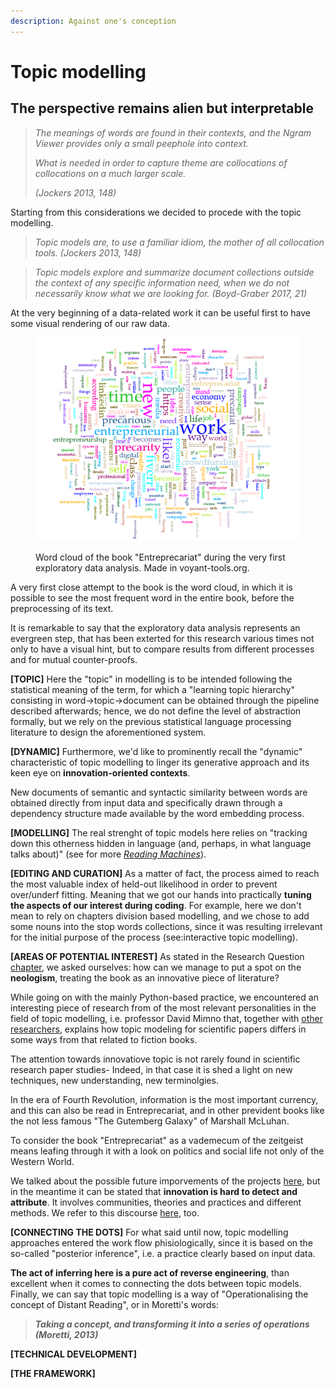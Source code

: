 ```yaml
---
description: Against one's conception
---
```


# Topic modelling

## The perspective remains alien but interpretable

> _The meanings of words are found in their contexts, and the Ngram Viewer provides only a small peephole into context._&#x20;
>
> _What is needed in order to capture theme are collocations of collocations on a much larger scale._&#x20;
>
> _(Jockers 2013, 148)_

Starting from this considerations we decided to procede with the topic modelling.

> _Topic models are, to use a familiar idiom, the mother of all collocation tools. (Jockers 2013, 148)_

> _Topic models explore and summarize document collections outside the context of any specific information need, when we do not necessarily know what we are looking for. (Boyd-Graber 2017, 21)_

At the very beginning of a data-related work it can be useful first to have some visual rendering of our raw data.

<figure><img src=".gitbook/assets/exploratoryDataAnalysis_entreprecariat.png" alt=""><figcaption><p>Word cloud of the book "Entreprecariat" during the very first exploratory data analysis. Made in voyant-tools.org.</p></figcaption></figure>

A very first close attempt to the book is the word cloud, in which it is possible to see the most frequent word in the entire book, before the preprocessing of its text.

It is remarkable to say that the exploratory data analysis represents an evergreen step, that has been exterted for this research various times not only to have a visual hint, but to compare results from different processes and for mutual counter-proofs.

**\[TOPIC]** Here the "topic" in modelling is to be intended following the statistical meaning of the term, for which a "learning topic hierarchy" consisting in word->topic->document can be obtained through the pipeline described afterwards; hence, we do not define the level of abstraction formally, but we rely on the previous statistical language processing literature to design the aforementioned system.

**\[DYNAMIC]** Furthermore, we'd like to prominently recall the "dynamic" characteristic of topic modelling to linger its generative approach and its keen eye on **innovation-oriented contexts**.

New documents of semantic and syntactic similarity between words are obtained directly from input data and specifically drawn through a dependency structure made available by the word embedding process.

**\[MODELLING]** The real strenght of topic models here relies on "tracking down this otherness hidden in language (and, perhaps, in what language talks about)" (see for more [_Reading Machines_](bibliography.md)).

**\[EDITING AND CURATION]** As a matter of fact, the process aimed to reach the most valuable index of held-out likelihood in order to prevent over/underf fitting. Meaning that we got our hands into practically **tuning the aspects of our interest during coding**. For example, here we don't mean to rely on chapters division based modelling, and we chose to add some nouns into the stop words collections, since it was resulting irrelevant for the initial purpose of the process (see:interactive topic modelling).

**\[AREAS OF POTENTIAL INTEREST]** As stated in the Research Question [chapter](the-project/research-questions.md), we asked ourselves: how can we manage to put a spot on the **neologism**, treating the book as an innovative piece of literature?

While going on with the mainly Python-based practice, we encountered an interesting piece of research from of the most relevant personalities in the field of topic modelling, i.e. professor David Mimno that, together with [other researchers](bibliography.md), explains how topic modeling for scientific papers differs in some ways from that related to fiction books.

The attention towards innovatiove topic is not rarely found in scientific research paper studies- Indeed, in that case it is shed a light on new techniques, new understanding, new terminolgies.

In the era of Fourth Revolution, information is the most important currency, and this can also be read in Entreprecariat, and in other prevident books like the not less famous "The Gutemberg Galaxy" of Marshall McLuhan. &#x20;

To consider the book "Entreprecariat" as a vademecum of the zeitgeist means leafing through it with a look on politics and social life not only of the Western World.

We talked about the possible future imporvements of the projects [here](conclusions.md), but in the meantime it can be stated that **innovation is hard to detect and attribute**. It involves communities, theories and practices and different methods.  We refer to this discourse [here](the-project/introduction.md), too.

**\[CONNECTING THE DOTS]** For what said until now, topic modelling approaches entered the work flow phisiologically, since it is based on the so-called "posterior inference", i.e. a practice clearly based on input data.&#x20;

**The act of inferring here is a pure act of reverse engineering**, than excellent when it comes to connecting the dots between topic models. Finally, we can say that topic modelling is a way of "Operationalising the concept of Distant Reading", or in Moretti's words:

> _**Taking a concept, and transforming it into a series of operations (Moretti, 2013)**_

**\[TECHNICAL DEVELOPMENT]**

**\[THE FRAMEWORK]**






